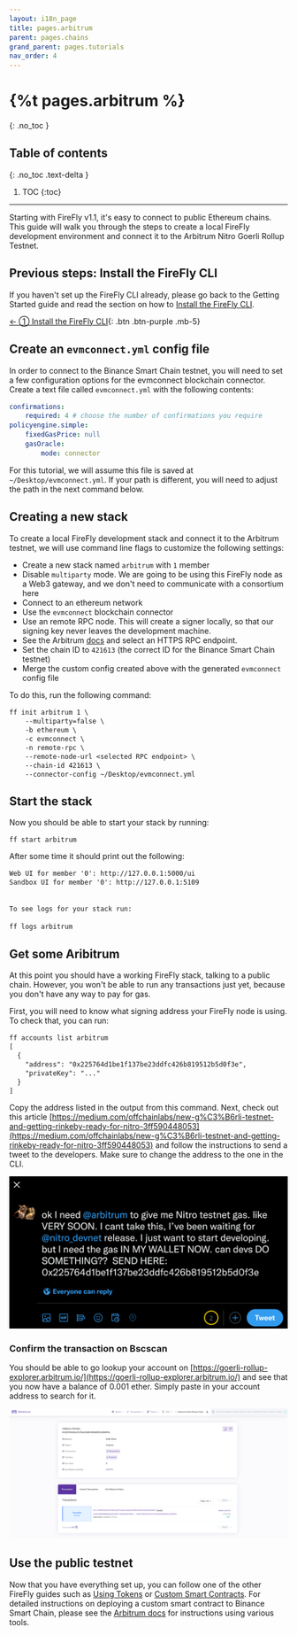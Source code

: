 ```yaml
---
layout: i18n_page
title: pages.arbitrum
parent: pages.chains
grand_parent: pages.tutorials
nav_order: 4
---
```



# {%t pages.arbitrum %}
{: .no_toc }

## Table of contents
{: .no_toc .text-delta }

1. TOC
{:toc}

---

Starting with FireFly v1.1, it's easy to connect to public Ethereum chains. This guide will walk you through the steps to create a local FireFly development environment and connect it to the Arbitrum Nitro Goerli Rollup Testnet.

## Previous steps: Install the FireFly CLI
If you haven't set up the FireFly CLI already, please go back to the Getting Started guide and read the section on how to [Install the FireFly CLI](../../gettingstarted/firefly_cli.md).

[← ① Install the FireFly CLI](../../gettingstarted/firefly_cli.md){: .btn .btn-purple .mb-5}

## Create an `evmconnect.yml` config file
In order to connect to the Binance Smart Chain testnet, you will need to set a few configuration options for the evmconnect blockchain connector. Create a text file called `evmconnect.yml` with the following contents:

```yml
confirmations:
    required: 4 # choose the number of confirmations you require
policyengine.simple:
    fixedGasPrice: null
    gasOracle:
        mode: connector
```
For this tutorial, we will assume this file is saved at `~/Desktop/evmconnect.yml`. If your path is different, you will need to adjust the path in the next command below.

## Creating a new stack
To create a local FireFly development stack and connect it to the Arbitrum testnet, we will use command line flags to customize the following settings:

 - Create a new stack named `arbitrum` with `1` member
 - Disable `multiparty` mode. We are going to be using this FireFly node as a Web3 gateway, and we don't need to communicate with a consortium here
 - Connect to an ethereum network
 - Use the `evmconnect` blockchain connector
 - Use an remote RPC node. This will create a signer locally, so that our signing key never leaves the development machine.
 - See the Arbitrum [docs](https://developer.offchainlabs.com/node-running/node-providers) and select an HTTPS RPC endpoint.
 - Set the chain ID to `421613` (the correct ID for the Binance Smart Chain testnet)
 - Merge the custom config created above with the generated `evmconnect` config file

To do this, run the following command:
```
ff init arbitrum 1 \
    --multiparty=false \
    -b ethereum \
    -c evmconnect \
    -n remote-rpc \
    --remote-node-url <selected RPC endpoint> \
    --chain-id 421613 \
    --connector-config ~/Desktop/evmconnect.yml
```

## Start the stack
Now you should be able to start your stack by running:

```
ff start arbitrum
```

After some time it should print out the following:

```
Web UI for member '0': http://127.0.0.1:5000/ui
Sandbox UI for member '0': http://127.0.0.1:5109


To see logs for your stack run:

ff logs arbitrum
```

## Get some Aribitrum
At this point you should have a working FireFly stack, talking to a public chain. However, you won't be able to run any transactions just yet, because you don't have any way to pay for gas.

First, you will need to know what signing address your FireFly node is using. To check that, you can run:

```
ff accounts list arbitrum
[
  {
    "address": "0x225764d1be1f137be23ddfc426b819512b5d0f3e",
    "privateKey": "..."
  }
]
```

Copy the address listed in the output from this command. Next, check out this article [https://medium.com/offchainlabs/new-g%C3%B6rli-testnet-and-getting-rinkeby-ready-for-nitro-3ff590448053](https://medium.com/offchainlabs/new-g%C3%B6rli-testnet-and-getting-rinkeby-ready-for-nitro-3ff590448053) and follow the instructions to send a tweet to the developers. Make sure to change the address to the one in the CLI.

![Arbitrum Faucet](images/arbitrum_faucet.png)

### Confirm the transaction on Bscscan
You should be able to go lookup your account on [https://goerli-rollup-explorer.arbitrum.io/](https://goerli-rollup-explorer.arbitrum.io/) and see that you now have a balance of 0.001 ether. Simply paste in your account address to search for it.


![Blockscout Scan](images/arbitrum_scan.png)

## Use the public testnet
Now that you have everything set up, you can follow one of the other FireFly guides such as [Using Tokens](../tokens/index.md) or [Custom Smart Contracts](../custom_contracts/ethereum.md). For detailed instructions on deploying a custom smart contract to Binance Smart Chain, please see the [Arbitrum docs](https://developer.offchainlabs.com/docs/Contract_Deployment) for instructions using various tools.